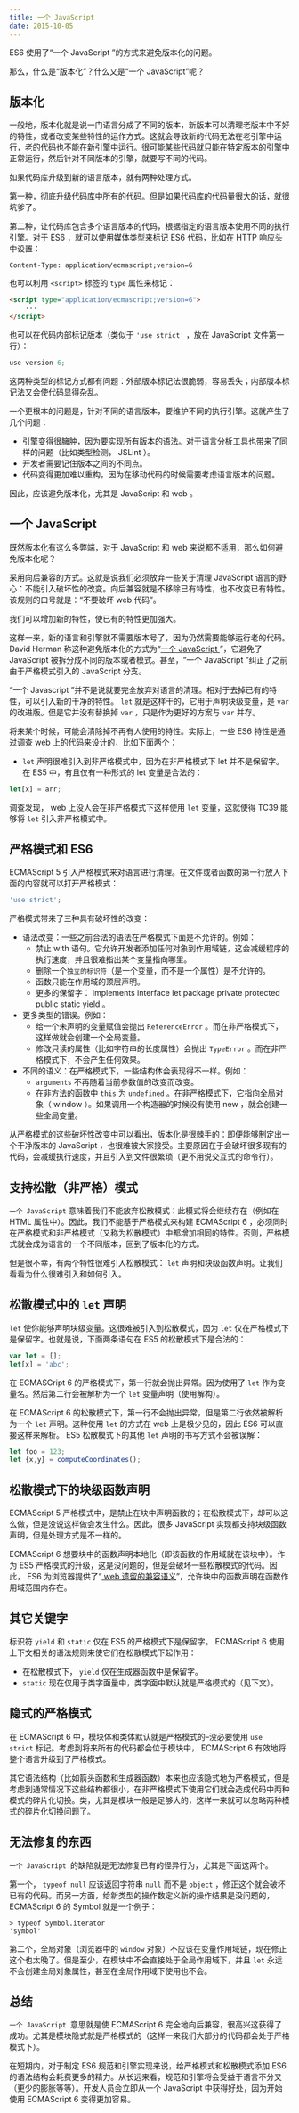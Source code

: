 ```yaml
---
title: 一个 JavaScript
date: 2015-10-05
---
```


ES6 使用了“一个 JavaScript ”的方式来避免版本化的问题。

那么，什么是“版本化”？什么又是“一个 JavaScript”呢？
<!-- more -->

## 版本化

一般地，版本化就是说一门语言分成了不同的版本，新版本可以清理老版本中不好的特性，或者改变某些特性的运作方式。这就会导致新的代码无法在老引擎中运行，老的代码也不能在新引擎中运行。很可能某些代码就只能在特定版本的引擎中正常运行，然后针对不同版本的引擎，就要写不同的代码。

如果代码库升级到新的语言版本，就有两种处理方式。

第一种，彻底升级代码库中所有的代码。但是如果代码库的代码量很大的话，就很坑爹了。

第二种，让代码库包含多个语言版本的代码，根据指定的语言版本使用不同的执行引擎。对于 ES6 ，就可以使用媒体类型来标记 ES6 代码，比如在 HTTP 响应头中设置：

```
Content-Type: application/ecmascript;version=6
```

也可以利用 `<script>` 标签的 `type` 属性来标记：

```html
<script type="application/ecmascript;version=6">
    ···
</script>
```

也可以在代码内部标记版本（类似于 `'use strict'` ，放在 JavaScript 文件第一行）：

```js
use version 6;
```

这两种类型的标记方式都有问题：外部版本标记法很脆弱，容易丢失；内部版本标记法又会使代码显得杂乱。

一个更根本的问题是，针对不同的语言版本，要维护不同的执行引擎。这就产生了几个问题：

* 引擎变得很臃肿，因为要实现所有版本的语法。对于语言分析工具也带来了同样的问题（比如类型检测， JSLint ）。
* 开发者需要记住版本之间的不同点。
* 代码变得更加难以重构，因为在移动代码的时候需要考虑语言版本的问题。

因此，应该避免版本化，尤其是 JavaScript 和 web 。

## 一个 JavaScript

既然版本化有这么多弊端，对于 JavaScript 和 web 来说都不适用，那么如何避免版本化呢？

采用向后兼容的方式。这就是说我们必须放弃一些关于清理 JavaScript 语言的野心：不能引入破坏性的改变。向后兼容就是不移除已有特性，也不改变已有特性。该规则的口号就是：“不要破坏 web 代码”。

我们可以增加新的特性，使已有的特性更加强大。

这样一来，新的语言和引擎就不需要版本号了，因为仍然需要能够运行老的代码。 David Herman 称这种避免版本化的方式为“[一个 JavaScript ](http://exploringjs.com/es6/ch_one-javascript.html#one-js_1)”，它避免了 JavaScript 被拆分成不同的版本或者模式。甚至，“一个 JavaScript ”纠正了之前由于严格模式引入的 JavaScript 分支。

“一个 Javascript ”并不是说就要完全放弃对语言的清理。相对于去掉已有的特性，可以引入新的干净的特性。 `let` 就是这样干的，它用于声明块级变量，是 `var` 的改进版。但是它并没有替换掉 `var` ，只是作为更好的方案与 `var` 并存。

将来某个时候，可能会清除掉不再有人使用的特性。实际上，一些 ES6 特性是通过调查 web 上的代码来设计的，比如下面两个：

* `let` 声明很难引入到非严格模式中，因为在非严格模式下 let 并不是保留字。在 ES5 中，有且仅有一种形式的 let 变量是合法的：

```js
let[x] = arr;
```

调查发现， web 上没人会在非严格模式下这样使用 `let` 变量，这就使得 TC39 能够将 `let` 引入非严格模式中。

## 严格模式和 ES6

ECMAScript 5 引入严格模式来对语言进行清理。在文件或者函数的第一行放入下面的内容就可以打开严格模式：

```js
'use strict';
```

严格模式带来了三种具有破坏性的改变：

* 语法改变：一些之前合法的语法在严格模式下面是不允许的。例如：
    - 禁止 with 语句。它允许开发者添加任何对象到作用域链，这会减缓程序的执行速度，并且很难指出某个变量指向哪里。
    - 删除一个`独立的标识符`（是一个变量，而不是一个属性）是不允许的。
    - 函数只能在作用域的顶层声明。
    - 更多的保留字： implements interface let package private protected public static yield 。
* 更多类型的错误。例如：
    - 给一个未声明的变量赋值会抛出 `ReferenceError` 。而在非严格模式下，这样做就会创建一个全局变量。
    - 修改只读的属性（比如字符串的长度属性）会抛出 `TypeError` 。而在非严格模式下，不会产生任何效果。
* 不同的语义：在严格模式下，一些结构体会表现得不一样。例如：
    - `arguments` 不再随着当前参数值的改变而改变。
    - 在非方法的函数中 `this` 为 `undefined` 。在非严格模式下，它指向全局对象（ window ）。如果调用一个构造器的时候没有使用 new ，就会创建一些全局变量。

从严格模式的这些破坏性改变中可以看出，版本化是很棘手的：即便能够制定出一个干净版本的 JavaScript ，也很难被大家接受。主要原因在于会破坏很多现有的代码，会减缓执行速度，并且引入到文件很繁琐（更不用说交互式的命令行）。

## 支持松散（非严格）模式

`一个 JavaScript` 意味着我们不能放弃松散模式：此模式将会继续存在（例如在 HTML 属性中）。因此，我们不能基于严格模式来构建 ECMAScript 6 ，必须同时在严格模式和非严格模式（又称为松散模式）中都增加相同的特性。否则，严格模式就会成为语言的一个不同版本，回到了版本化的方式。

但是很不幸，有两个特性很难引入松散模式： `let` 声明和块级函数声明。让我们看看为什么很难引入和如何引入。

## 松散模式中的 `let` 声明

`let` 使你能够声明块级变量。这很难被引入到松散模式，因为 `let` 仅在严格模式下是保留字。也就是说，下面两条语句在 ES5 的松散模式下是合法的：

```js
var let = [];
let[x] = 'abc';
```

在 ECMASCript 6 的严格模式下，第一行就会抛出异常。因为使用了 `let` 作为变量名。然后第二行会被解析为一个 `let` 变量声明（使用解构）。

在 ECMAScript 6 的松散模式下，第一行不会抛出异常，但是第二行依然被解析为一个 `let` 声明。这种使用 `let` 的方式在 web 上是极少见的，因此 ES6 可以直接这样来解析。 ES5 松散模式下的其他 `let` 声明的书写方式不会被误解：

```js
let foo = 123;
let {x,y} = computeCoordinates();
```

## 松散模式下的块级函数声明

ECMAScript 5 严格模式中，是禁止在块中声明函数的；在松散模式下，却可以这么做，但是没说这样做会发生什么。因此，很多 JavaScript 实现都支持块级函数声明，但是处理方式是不一样的。

ECMAScript 6 想要块中的函数声明本地化（即该函数的作用域就在该块中）。作为 ES5 严格模式的升级，这是没问题的，但是会破坏一些松散模式的代码。因此， ES6 为浏览器提供了“[ web 遗留的兼容语义](http://www.ecma-international.org/ecma-262/6.0/#sec-block-level-function-declarations-web-legacy-compatibility-semantics)”，允许块中的函数声明在函数作用域范围内存在。

## 其它关键字

标识符 `yield` 和 `static` 仅在 ES5 的严格模式下是保留字。 ECMAScript 6 使用上下文相关的语法规则来使它们在松散模式下起作用：

* 在松散模式下， `yield` 仅在生成器函数中是保留字。
* `static` 现在仅用于类字面量中，类字面中默认就是严格模式的（见下文）。

## 隐式的严格模式

在 ECMAScript 6 中，模块体和类体默认就是严格模式的–没必要使用 `use strict` 标记。考虑到将来所有的代码都会位于模块中， ECMAScript 6 有效地将整个语言升级到了严格模式。

其它语法结构（比如箭头函数和生成器函数）本来也应该隐式地为严格模式，但是考虑到通常情况下这些结构都很小，在非严格模式下使用它们就会造成代码中两种模式的碎片化切换。类，尤其是模块一般是足够大的，这样一来就可以忽略两种模式的碎片化切换问题了。

## 无法修复的东西

`一个 JavaScript `的缺陷就是无法修复已有的怪异行为，尤其是下面这两个。

第一个， `typeof null` 应该返回字符串 `null` 而不是 `object` ，修正这个就会破坏已有的代码。而另一方面，给新类型的操作数定义新的操作结果是没问题的， ECMAScript 6 的 Symbol 就是一个例子：

```
> typeof Symbol.iterator
'symbol'
```

第二个，全局对象（浏览器中的 `window` 对象）不应该在变量作用域链，现在修正这个也太晚了。但是至少，在模块中不会直接处于全局作用域下，并且 `let` 永远不会创建全局对象属性，甚至在全局作用域下使用也不会。

## 总结

`一个 JavaScript `意思就是使 ECMAScript 6 完全地向后兼容，很高兴这获得了成功。尤其是模块隐式就是严格模式的（这样一来我们大部分的代码都会处于严格模式下）。

在短期内，对于制定 ES6 规范和引擎实现来说，给严格模式和松散模式添加 ES6 的语法结构会耗费更多的精力。从长远来看，规范和引擎将会受益于语言不分叉（更少的膨胀等等）。开发人员会立即从一个 JavaScript 中获得好处，因为开始使用 ECMAScript 6 变得更加容易。
